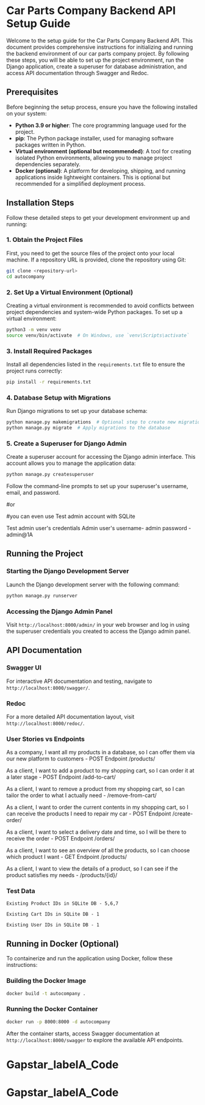 # Car Parts Company Backend API Setup Guide

Welcome to the setup guide for the Car Parts Company Backend API. This document provides comprehensive instructions for initializing and running the backend environment of our car parts company project. By following these steps, you will be able to set up the project environment, run the Django application, create a superuser for database administration, and access API documentation through Swagger and Redoc.

## Prerequisites

Before beginning the setup process, ensure you have the following installed on your system:

- **Python 3.9 or higher**: The core programming language used for the project.
- **pip**: The Python package installer, used for managing software packages written in Python.
- **Virtual environment (optional but recommended)**: A tool for creating isolated Python environments, allowing you to manage project dependencies separately.
- **Docker (optional)**: A platform for developing, shipping, and running applications inside lightweight containers. This is optional but recommended for a simplified deployment process.

## Installation Steps

Follow these detailed steps to get your development environment up and running:

### 1. Obtain the Project Files

First, you need to get the source files of the project onto your local machine. If a repository URL is provided, clone the repository using Git:

```bash
git clone <repository-url>
cd autocompany
```

### 2. Set Up a Virtual Environment (Optional)

Creating a virtual environment is recommended to avoid conflicts between project dependencies and system-wide Python packages. To set up a virtual environment:

```bash
python3 -m venv venv
source venv/bin/activate  # On Windows, use `venv\Scripts\activate`
```

### 3. Install Required Packages

Install all dependencies listed in the `requirements.txt` file to ensure the project runs correctly:

```bash
pip install -r requirements.txt
```

### 4. Database Setup with Migrations

Run Django migrations to set up your database schema:

```bash
python manage.py makemigrations  # Optional step to create new migrations based on model changes
python manage.py migrate  # Apply migrations to the database
```

### 5. Create a Superuser for Django Admin

Create a superuser account for accessing the Django admin interface. This account allows you to manage the application data:

```bash
python manage.py createsuperuser
```

Follow the command-line prompts to set up your superuser's username, email, and password.

#or 

#you can even use Test admin account with SQLite

Test admin user's  credentials
Admin user's username- admin
password - admin@1A


## Running the Project

### Starting the Django Development Server

Launch the Django development server with the following command:

```bash
python manage.py runserver
```

### Accessing the Django Admin Panel

Visit `http://localhost:8000/admin/` in your web browser and log in using the superuser credentials you created to access the Django admin panel.

## API Documentation

### Swagger UI

For interactive API documentation and testing, navigate to `http://localhost:8000/swagger/`.

### Redoc

For a more detailed API documentation layout, visit `http://localhost:8000/redoc/`.

### User Stories vs Endpoints

As a company, I want all my products in a database, so I can offer them via our new platform to customers - POST Endpoint   /products/

As a client, I want to add a product to my shopping cart, so I can order it at a later stage - POST Endpoint  /add-to-cart/

As a client, I want to remove a product from my shopping cart, so I can tailor the order to what I actually need - /remove-from-cart/

As a client, I want to order the current contents in my shopping cart, so I can receive the products I need to repair my car - POST Endpoint  /create-order/

As a client, I want to select a delivery date and time, so I will be there to receive the order - POST Endpoint /orders/


As a client, I want to see an overview of all the products, so I can choose which product I want - GET Endpoint  /products/

As a client, I want to view the details of a product, so I can see if the product satisfies my needs - /products/{id}/

### Test Data

    Existing Product IDs in SQLite DB - 5,6,7

    Existing Cart IDs in SQLite DB - 1

    Existing User IDs in SQLite DB - 1 

## Running in Docker (Optional)

To containerize and run the application using Docker, follow these instructions:

### Building the Docker Image

```bash
docker build -t autocompany .
```

### Running the Docker Container

```bash
docker run -p 8000:8000 -d autocompany
```

After the container starts, access Swagger documentation at `http://localhost:8000/swagger` to explore the available API endpoints.
# Gapstar_labelA_Code
# Gapstar_labelA_Code
